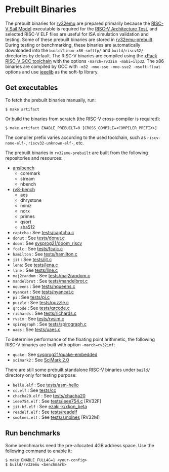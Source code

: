 # Prebuilt Binaries

The prebuilt binaries for [rv32emu](https://github.com/sysprog21/rv32emu) are prepared primarily because the [RISC-V Sail Model](https://github.com/riscv/sail-riscv) executable is required for the [RISC-V Architecture Test](https://github.com/riscv-non-isa/riscv-arch-test), and selected RISC-V ELF files are useful for ISA simulation validation and testing.
Some of these prebuilt binaries are stored in [rv32emu-prebuilt](https://github.com/sysprog21/rv32emu-prebuilt).
During testing or benchmarking, these binaries are automatically downloaded into the `build/linux-x86-softfp/` and `build/riscv32/` directories by default.
The RISC-V binaries are compiled using the [xPack RISC-V GCC toolchain](https://github.com/xpack-dev-tools/riscv-none-elf-gcc-xpack) with the options `-march=rv32im -mabi=ilp32`.
The x86 binaries are compiled by GCC with `-m32 -mno-sse -mno-sse2 -msoft-float` options and use [ieeelib](https://github.com/sysprog21/ieeelib) as the soft-fp library.

## Get executables

To fetch the prebuilt binaries manually, run:

```shell
$ make artifact
```

Or build the binaries from scratch (the RISC-V cross-compiler is required):

```shell
$ make artifact ENABLE_PREBUILT=0 [CROSS_COMPILE=<COMPILER_PREFIX>]
```

The compiler prefix varies according to the used toolchain, such as `riscv-none-elf-`, `riscv32-unknown-elf-`, etc.

The prebuilt binaries in `rv32emu-prebuilt` are built from the following repositories and resources:

- [ansibench](https://github.com/sysprog21/ansibench)
    - coremark
    - stream
    - nbench
- [rv8-bench](https://github.com/sysprog21/rv8-bench)
    - aes
    - dhrystone
    - miniz
    - norx
    - primes
    - qsort
    - sha512
- `captcha` : See [tests/captcha.c](/tests/captcha.c)
- `donut` : See [tests/donut.c](/tests/donut.c)
- `doom` : See [sysprog21/doom_riscv](https://github.com/sysprog21/doom_riscv)
- `fcalc` : See [tests/fcalc.c](/tests/fcalc.c)
- `hamilton` : See [tests/hamilton.c](/tests/hamilton.c)
- `jit` : See [tests/jit.c](/tests/jit.c)
- `lena`: See [tests/lena.c](/tests/lena.c)
- `line` : See [tests/line.c](/tests/line.c)
- `maj2random` : See [tests/maj2random.c](/tests/maj2random.c)
- `mandelbrot` : See [tests/mandelbrot.c](/tests/mandelbrot.c)
- `nqueens` : See [tests/nqueens.c](/tests/nqueens.c)
- `nyancat` : See [tests/nyancat.c](/tests/nyancat.c)
- `pi` : See [tests/pi.c](/tests/pi.c)
- `puzzle` : See [tests/puzzle.c](/tests/puzzle.c)
- `qrcode` : See [tests/qrcode.c](/tests/qrcode.c)
- `richards` : See [tests/richards.c](/tests/richards.c)
- `rvsim` : See [tests/rvsim.c](/tests/rvsim.c)
- `spirograph` : See [tests/spirograph.c](/tests/spirograph.c)
- `uaes` : See [tests/uaes.c](/tests/uaes.c)

To determine performance of the floating point arithmetic, the following RISC-V binaries are built with option `-march=rv32imf`:
- `quake` : See [sysprog21/quake-embedded](https://github.com/sysprog21/quake-embedded)
- `scimark2` : See [SciMark 2.0](https://math.nist.gov/scimark2)

There are still some prebuilt standalone RISC-V binaries under `build/` directory only for testing purpose:

- `hello.elf` : See [tests/asm-hello](/tests/asm-hello)
- `cc.elf` : See [tests/cc](/tests/cc)
- `chacha20.elf` : See [tests/chacha20](/tests/chacha20)
- `ieee754.elf` : See [tests/ieee754.c](/tests/ieee754.c) [RV32F]
- `jit-bf.elf` : See [ezaki-k/xkon_beta](https://github.com/ezaki-k/xkon_beta)
- `readelf.elf` : See [tests/readelf](/tests/readelf)
- `smolnes.elf` : See [tests/smolnes](/tests/smolnes.c) [RV32M]

## Run benchmarks

Some benchmarks need the pre-allocated 4GB address space. Use the following command to enable it:

```shell
$ make ENABLE_FULL4G=1 <your-config>
$ build/rv32emu <benchmark>
```

